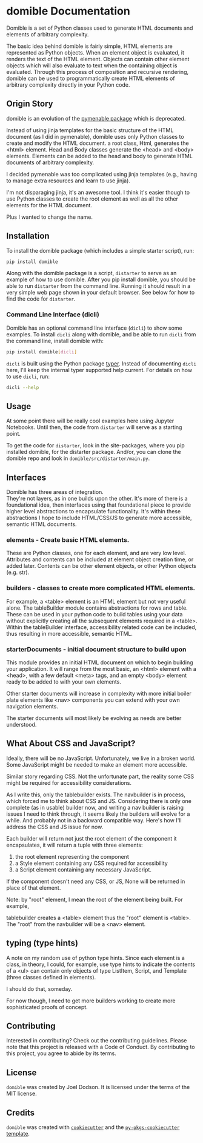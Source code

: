 # domible Documentation

Domible is a set of Python classes used to generate HTML documents and elements of arbitrary complexity.

The basic idea behind domible is fairly simple, HTML elements are represented as Python objects.
When an element object is evaluated, it renders the text of the HTML element.
Objects can contain other element objects which will also evaluate to text when the containing object is evaluated.
Through this process of composition and recursive rendering,
domible can be used to programmatically create HTML elements
of arbitrary complexity directly in your Python code.

## Origin Story

domible is an evolution of the
[pymenable package](https://pypi.org/project/pymenable/)
which is deprecated.

Instead of using jinja templates for the basic structure of the HTML document (as I did in pymenable),
domible uses only Python classes to create and modify the HTML document.
a root class, Html, generates the &lt;html> element.
Head and Body classes generate the &lt;head> and &lt;body> elements.
Elements can be added to the head and body to generate HTML documents of arbitrary complexity.

I decided pymenable was too complicated using jinja templates
(e.g., having to manage extra resources and learn to use jinja).

I'm not disparaging jinja, it's an awesome tool.
I think it's easier though to use Python classes to create the root element as well as all the other elements for the HTML document.

Plus I wanted to change the name.

## Installation

To install the domible package (which includes a simple starter script), run:

```bash
pip install domible
```

Along with the domible package is a script, `distarter` to serve as an example of how to use domible.  After you pip install domible, you should be able to run `distarter` from the command line.  Running it should result in a very simple web page shown in your default browser.  See below for how to find the code for `distarter`.

### Command Line Interface (dicli)

Domible has an optional command line interface (`dicli`) to show some examples.  To install `dicli` along with domible, and be able to run `dicli` from the command line, install domible with:

``` bash
pip install domible[dicli] 
```

`dicli` is built using the Python package
[typer](https://typer.tiangolo.com).
Instead of documenting `dicli` here, I'll keep the internal typer supported help current.
For details on how to use `dicli`, run:

``` bash
dicli --help
```

## Usage

At some point there will be really cool examples here using Jupyter Notebooks.  Until then, the code from `distarter` will serve as a starting point.

To get the code for `distarter`, look in the site-packages, where you pip installed domible, for the distarter package.
And/or, you can clone the domible repo and look in `domible/src/distarter/main.py`.

## Interfaces

Domible has three areas of integration.  
They're not layers, as in one builds upon the other.
It's more of there is a foundational idea,
then interfaces using that foundational piece to provide higher level abstractions to encapsulate functionality.
It's within these abstractions I hope to include HTML/CSS/JS to generate more accessible, semantic HTML documents.

### elements - Create basic HTML elements.

These are Python classes, one for each element, and are very low level.
Attributes and contents can be included at element object creation time, or added later.
Contents can be other element objects, or other Python objects (e.g. str).

### builders - classes to create more complicated HTML elements.

For example, a &lt;table> element is an HTML element but not very useful alone.
The tableBuilder module contains abstractions for rows and table.
These can be used in your python code to build tables using your data
without explicitly creating all the subsequent elements required in a &lt;table>.
Within the tableBuilder 
interface, accessibility related code can be included,
thus resulting in more accessible, semantic HTML.

### starterDocuments - initial document structure to build upon

This module provides an initial HTML document on which to begin building your application.
It will range from the most basic, an &lt;html> element with a 
&lt;head>, with a few default &lt;meta> tags,
and an empty &lt;body> element ready to be added to with your own elements.

Other starter documents will increase in complexity with more initial boiler plate elements
like &lt;nav> components you can extend with your own navigation elements.

The starter documents will most likely be evolving as needs are better understood.

## What About CSS and JavaScript?

Ideally, there will be no JavaScript.
Unfortunately, we live in a broken world.
Some JavaScript might be needed to make an element more accessible.

Similar story regarding CSS.
Not the unfortunate part, the reality some CSS might be required for accessibility considerations.

As I write this, only the tablebuilder exists.
The navbuilder is in process, which forced me to think about CSS and JS.
Considering there is only one complete (as in usable) builder now,
and writing a nav builder is raising issues I need to think through,
it seems likely the builders will evolve for a while.
And probably not in a backward compatible way.
Here's how I'll address the CSS and JS issue for now.

Each builder will return not just the root element of the component it encapsulates,
it will return a tuple with three elements:

1. the root element representing the component
1. a Style element containing any CSS required for accessibility
1. a Script element containing any necessary JavaScript.

If the component doesn't need any CSS, or JS,
None will be returned in place of that element.

Note: by "root" element, I mean the root of the element being built.
For example, 

tablebuilder creates a &lt;table> element
thus the "root" element is &lt;table>.
The "root" from the 
navbuilder will be a &lt;nav> element.

## typing (type hints)
A note on my random use of python type hints.
Since each element is a class, in theory, I could, for example,
use type hints to indicate the contents of a &lt;ul> can contain only 
objects of type ListItem, Script, and Template (three classes defined in elements).

I should do that, someday.

For now though, I need to get more builders working to 
create more sophisticated proofs of concept.

## Contributing

Interested in contributing? Check out the contributing guidelines. Please note that this project is released with a Code of Conduct. By contributing to this project, you agree to abide by its terms.

## License

`domible` was created by Joel Dodson. It is licensed under the terms of the MIT license.

## Credits

`domible` was created with
[`cookiecutter`](https://cookiecutter.readthedocs.io/en/latest/)
and the
[`py-pkgs-cookiecutter` template](https://github.com/py-pkgs/py-pkgs-cookiecutter).

